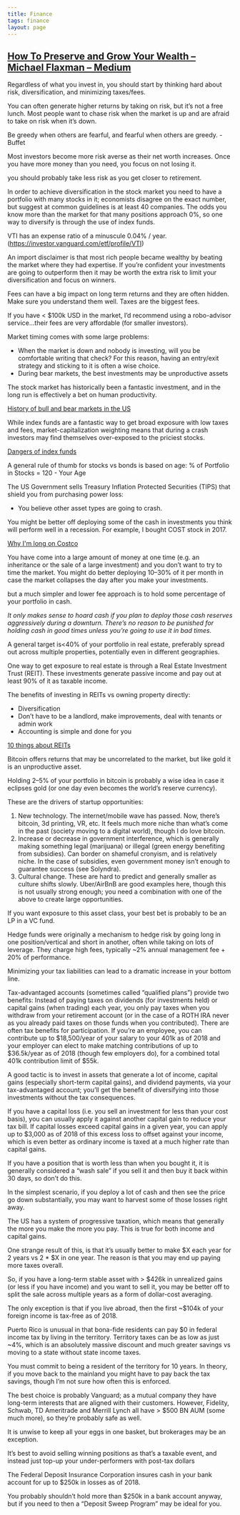 ```yaml
---
title: Finance
tags: finance
layout: page
---
```



## [How To Preserve and Grow Your Wealth – Michael Flaxman – Medium](https://medium.com/@michaelflaxman/how-to-preserve-and-grow-your-wealth-e49c8fcaf33)

Regardless of what you invest in, you should start by thinking hard about risk, diversification, and minimizing taxes/fees.

You can often generate higher returns by taking on risk, but it’s not a free lunch. Most people want to chase risk when the market is up and are afraid to take on risk when it’s down.

Be greedy when others are fearful, and fearful when others are greedy. - Buffet

Most investors become more risk averse as their net worth increases. Once you have more money than you need, you focus on not losing it.

you should probably take less risk as you get closer to retirement.

In order to achieve diversification in the stock market you need to have a portfolio with many stocks in it; economists disagree on the exact number, but suggest at common guidelines is at least 40 companies. The odds you know more than the market for that many positions approach 0%, so one way to diversify is through the use of index funds.

VTI has an expense ratio of a minuscule 0.04% / year. (https://investor.vanguard.com/etf/profile/VTI)

An import disclaimer is that most rich people became wealthy by beating the market where they had expertise. If you’re confident your investments are going to outperform then it may be worth the extra risk to limit your diversification and focus on winners.

Fees can have a big impact on long term returns and they are often hidden. Make sure you understand them well. Taxes are the biggest fees.

If you have < $100k USD in the market, I’d recommend using a robo-advisor service...their fees are very affordable (for smaller investors). 

Market timing comes with some large problems:
- When the market is down and nobody is investing, will you be comfortable writing that check? For this reason, having an entry/exit strategy and sticking to it is often a wise choice.
- During bear markets, the best investments may be unproductive assets 

 The stock market has historically been a fantastic investment, and in the long run is effectively a bet on human productivity.

[History of bull and bear markets in the US](https://www.ftportfolios.com/Common/ContentFileLoader.aspx?ContentGUID=4ecfa978-d0bb-4924-92c8-628ff9bfe12d)

While index funds are a fantastic way to get broad exposure with low taxes and fees, market-capitalization weighting means that during a crash investors may find themselves over-exposed to the priciest stocks.

[Dangers of index funds](https://www.kiplinger.com/article/investing/T041-C009-S002-the-perils-of-investing-in-index-funds.html)

A general rule of thumb for stocks vs bonds is based on age: % of Portfolio in Stocks = 120 - Your Age

The US Government sells Treasury Inflation Protected Securities (TIPS) that shield you from purchasing power loss:
- You believe other asset types are going to crash.

You might be better off deploying some of the cash in investments you think will perform well in a recession. For example, I bought COST stock in 2017.

[Why I'm long on Costco](https://medium.com/@michaelflaxman/why-im-long-on-costco-302d5ddaff6f)

You have come into a large amount of money at one time (e.g. an inheritance or the sale of a large investment) and you don’t want to try to time the market. You might do better deploying 10–30% of it per month in case the market collapses the day after you make your investments. 

but a much simpler and lower fee approach is to hold some percentage of your portfolio in cash.

*It only makes sense to hoard cash if you plan to deploy those cash reserves aggressively during a downturn. There’s no reason to be punished for holding cash in good times unless you’re going to use it in bad times.*

A general target is<40% of your portfolio in real estate, preferably spread out across multiple properties, potentially even in different geographies.

One way to get exposure to real estate is through a Real Estate Investment Trust (REIT). These investments generate passive income and pay out at least 90% of it as taxable income.

The benefits of investing in REITs vs owning property directly:
- Diversification
- Don’t have to be a landlord, make improvements, deal with tenants or admin work
- Accounting is simple and done for you

[10 things about REITs](https://www.marketwatch.com/story/10-things-you-need-to-know-about-reits-2015-01-28)

Bitcoin offers returns that may be uncorrelated to the market, but like gold it is an unproductive asset. 

Holding 2–5% of your portfolio in bitcoin is probably a wise idea in case it eclipses gold (or one day even becomes the world’s reserve currency). 

These are the drivers of startup opportunities:
1. New technology. The internet/mobile wave has passed. Now, there’s bitcoin, 3d printing, VR, etc. It feels much more niche than what’s come in the past (society moving to a digital world), though I do love bitcoin.
1. Increase or decrease in government interference, which is generally making something legal (marijuana) or illegal (green energy benefiting from subsidies). Can border on shameful cronyism, and is relatively niche. In the case of subsidies, even government money isn’t enough to guarantee success (see Solyndra).
1. Cultural change. These are hard to predict and generally smaller as culture shifts slowly. Uber/AirBnB are good examples here, though this is not usually strong enough; you need a combination with one of the above to create large opportunities.

If you want exposure to this asset class, your best bet is probably to be an LP in a VC fund. 

Hedge funds were originally a mechanism to hedge risk by going long in one position/vertical and short in another, often while taking on lots of leverage. They charge high fees, typically ~2% annual management fee + 20% of performance.

Minimizing your tax liabilities can lead to a dramatic increase in your bottom line.

Tax-advantaged accounts (sometimes called “qualified plans”) provide two benefits: Instead of paying taxes on dividends (for investments held) or capital gains (when trading) each year, you only pay taxes when you withdraw from your retirement account (or in the case of a ROTH IRA never as you already paid taxes on those funds when you contributed). There are often tax benefits for participation. If you’re an employee, you can contribute up to $18,500/year of your salary to your 401k as of 2018 and your employer can elect to make matching contributions of up to $36.5k/year as of 2018 (though few employers do), for a combined total 401k contribution limit of $55k.

A good tactic is to invest in assets that generate a lot of income, capital gains (especially short-term capital gains), and dividend payments, via your tax-advantaged account; you’ll get the benefit of diversifying into those investments without the tax consequences. 

If you have a capital loss (i.e. you sell an investment for less than your cost basis), you can usually apply it against another capital gain to reduce your tax bill. If capital losses exceed capital gains in a given year, you can apply up to $3,000 as of 2018 of this excess loss to offset against your income, which is even better as ordinary income is taxed at a much higher rate than capital gains. 

If you have a position that is worth less than when you bought it, it is generally considered a “wash sale” if you sell it and then buy it back within 30 days, so don’t do this.

In the simplest scenario, if you deploy a lot of cash and then see the price go down substantially, you may want to harvest some of those losses right away.

The US has a system of progressive taxation, which means that generally the more you make the more you pay. This is true for both income and capital gains.

One strange result of this, is that it’s usually better to make $X each year for 2 years vs 2 * $X in one year. The reason is that you may end up paying more taxes overall.

So, if you have a long-term stable asset with > $426k in unrealized gains (or less if you have income) and you want to sell it, you may be better off to split the sale across multiple years as a form of dollar-cost averaging.

The only exception is that if you live abroad, then the first ~$104k of your foreign income is tax-free as of 2018. 

Puerto Rico is unusual in that bona-fide residents can pay $0 in federal income tax by living in the territory. Territory taxes can be as low as just ~4%, which is an absolutely massive discount and much greater savings vs moving to a state without state income taxes.

You must commit to being a resident of the territory for 10 years. In theory, if you move back to the mainland you might have to pay back the tax savings, though I’m not sure how often this is enforced.

The best choice is probably Vanguard; as a mutual company they have long-term interests that are aligned with their customers. However, Fidelity, Schwab, TD Ameritrade and Merrill Lynch all have > $500 BN AUM (some much more), so they’re probably safe as well.

It is unwise to keep all your eggs in one basket, but brokerages may be an exception.

It’s best to avoid selling winning positions as that’s a taxable event, and instead just top-up your under-performers with post-tax dollars 

The Federal Deposit Insurance Corporation insures cash in your bank account for up to $250k in losses as of 2018. 

You probably shouldn’t hold more than $250k in a bank account anyway, but if you need to then a “Deposit Sweep Program” may be ideal for you.

